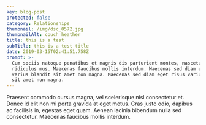 ```yaml
---
key: blog-post
protected: false
category: Relationships
thumbnail: /img/dsc_0572.jpg
thumbnailAlt: couch heather
title: this is a test
subTitle: this is a test title
date: 2019-03-15T02:41:51.758Z
prompt: >-
  Cum sociis natoque penatibus et magnis dis parturient montes, nascetur
  ridiculus mus. Maecenas faucibus mollis interdum. Maecenas sed diam eget risus
  varius blandit sit amet non magna. Maecenas sed diam eget risus varius blandit
  sit amet non magna.
---
```

Praesent commodo cursus magna, vel scelerisque nisl consectetur et. Donec id elit non mi porta gravida at eget metus. Cras justo odio, dapibus ac facilisis in, egestas eget quam. Aenean lacinia bibendum nulla sed consectetur. Maecenas faucibus mollis interdum.
